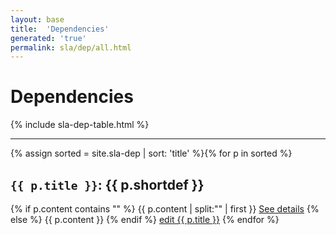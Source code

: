 ```yaml
---
layout: base
title:  'Dependencies'
generated: 'true'
permalink: sla/dep/all.html
---
```


# Dependencies

{% include sla-dep-table.html %}

----------

{% assign sorted = site.sla-dep | sort: 'title' %}{% for p in sorted %}
<a id="al-sla-dep/{{ p.title }}" class="al-dest"/>
<h2><code>{{ p.title }}</code>: {{ p.shortdef }}</h2>
{% if p.content contains "<!--details-->" %}    
{{ p.content | split:"<!--details-->" | first }}
<a href="{{ p.title }}" class="al-doc">See details</a>
{% else %}
{{ p.content }}
{% endif %}
<a href="{{ site.git_edit }}/{% if p.collection %}{{ p.relative_path }}{% else %}{{ p.path }}{% endif %}" target="#">edit {{ p.title }}</a>
{% endfor %}
